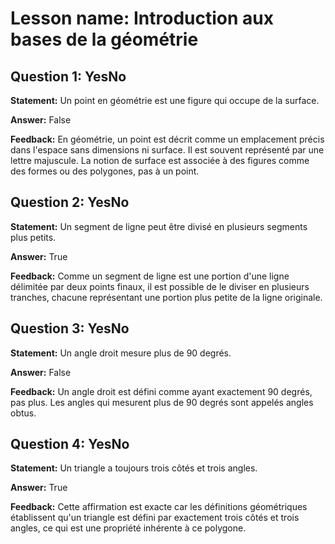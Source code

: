 # Lesson name: Introduction aux bases de la géométrie

## Question 1: YesNo

**Statement:** Un point en géométrie est une figure qui occupe de la surface.

**Answer:** False

**Feedback:**
En géométrie, un point est décrit comme un emplacement précis dans l'espace sans dimensions ni surface. Il est souvent représenté par une lettre majuscule. La notion de surface est associée à des figures comme des formes ou des polygones, pas à un point.


## Question 2: YesNo

**Statement:** Un segment de ligne peut être divisé en plusieurs segments plus petits.

**Answer:** True

**Feedback:**
Comme un segment de ligne est une portion d'une ligne délimitée par deux points finaux, il est possible de le diviser en plusieurs tranches, chacune représentant une portion plus petite de la ligne originale.


## Question 3: YesNo

**Statement:** Un angle droit mesure plus de 90 degrés.

**Answer:** False

**Feedback:**
Un angle droit est défini comme ayant exactement 90 degrés, pas plus. Les angles qui mesurent plus de 90 degrés sont appelés angles obtus.


## Question 4: YesNo

**Statement:** Un triangle a toujours trois côtés et trois angles.

**Answer:** True

**Feedback:**
Cette affirmation est exacte car les définitions géométriques établissent qu'un triangle est défini par exactement trois côtés et trois angles, ce qui est une propriété inhérente à ce polygone.

